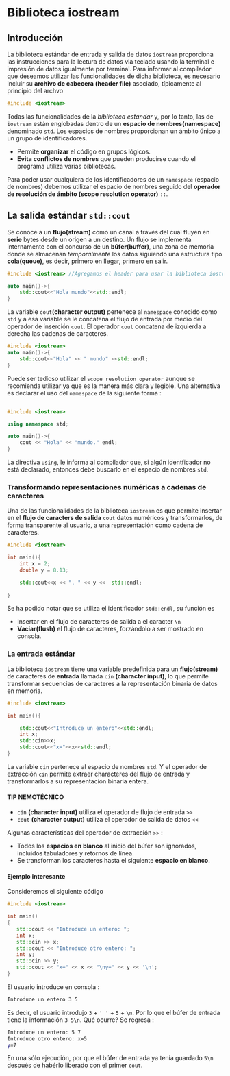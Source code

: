 

# Biblioteca iostream 

## Introducción 

La biblioteca estándar de entrada y salida de datos `iostream` proporciona las instrucciones para la lectura de datos via teclado usando la terminal e impresión de datos igualmente por terminal. Para informar al compilador que deseamos utilizar las funcionalidades de dicha biblioteca, es necesario incluir su **archivo de cabecera (header file)** asociado, típicamente al principio del archvo 
```cpp
#include <iostream>
```
Todas las funcionalidades de la *biblioteca estándar* y, por lo tanto, las de `iostream` están englobadas dentro de un  **espacio de nombres(namespace)** denominado `std`. Los espacios de nombres proporcionan un ámbito único a un grupo de identificadores. 
- Permite **organizar** el código en grupos lógicos. 
- **Evita conflictos de nombres** que pueden producirse cuando el programa utiliza varias bibliotecas. 

Para poder usar cualquiera de los identificadores de un `namespace` (espacio de nombres) debemos utilizar el espacio de nombres seguido del **operador de resolución de ámbito (scope resolution operator)** `::`.   

## La salida estándar `std::cout`

Se conoce a un **flujo(stream)** como un canal a través del cual fluyen en **serie** bytes desde un origen a un destino. Un flujo se implementa internamente con el concurso de un **búfer(buffer)**, una zona de memoria donde se almacenan *temporalmente* los datos siguiendo una estructura tipo **cola(queue)**, es decir, primero en llegar, primero en salir.   

```cpp
#include <iostream> //Agregamos el header para usar la biblioteca iostream

auto main()->{
    std::cout<<"Hola mundo"<<std::endl;
}
```
La variable `cout`**(character output)** pertenece al `namespace` conocido como `std` y a esa variable se le concatena el flujo de entrada por medio del operador de inserción `cout`. El operador `cout` concatena de izquierda a derecha las cadenas de caracteres. 

```cpp
#include <iostream> 
auto main()->{
    std::cout<<"Hola" << " mundo" <<std::endl;
}
```
Puede ser tedioso utilizar el `scope resolution operator` aunque se recomienda utilizar ya que es la manera más clara y legible. Una alternativa es declarar el uso del `namespace` de la siguiente forma : 

```cpp 

#include <iostream>

using namespace std; 

auto main()->{
    cout << "Hola" << "mundo." endl; 
}

```

La directiva `using`, le informa al compilador que, si algún identficador no está declarado, entonces debe buscarlo en el espacio de nombres `std`. 

### Transformando representaciones numéricas a cadenas de caracteres 

Una de las funcionalidades de la biblioteca `iostream` es que permite insertar en el **flujo de caracters de salida** `cout` datos numéricos y transformarlos, de forma transparente al usuario, a una representación como cadena de caracteres. 

```cpp 
#include <iostream>

int main(){
    int x = 2; 
    double y = 8.13; 

    std::cout<<x << ", " << y <<  std::endl; 
     
}
```

Se ha podido notar que se utiliza el identificador `std::endl`, su función es 
- Insertar en el flujo de caracteres de salida a el caracter `\n`
- **Vaciar(flush)** el flujo de caracteres, forzándolo a ser mostrado en consola.  

### La entrada estándar 

La biblioteca `iostream` tiene una variable predefinida para un **flujo(stream)** de caracteres de **entrada** llamada `cin` **(character input)**, lo que permite transformar secuencias de caracteres a la representación binaria de datos en memoria. 

```cpp
#include <iostream>

int main(){

    std::cout<<"Introduce un entero"<<std::endl;
    int x; 
    std::cin>>x; 
    std::cout<<"x="<<x<<std::endl;   
}
```
La variable `cin` pertenece al espacio de nombres `std`. Y el operador de extracción `cin` permite extraer characteres del flujo de entrada y transformarlos a su representación binaria entera. 


#### TIP NEMOTÉCNICO

- `cin` **(character input)** utiliza el operador de flujo de entrada `>>`
- `cout`  **(character output)** utiliza el operador de salida de datos `<<`

Algunas características del operador de extracción `>>` : 

- Todos los **espacios en blanco** al inicio del búfer son ignorados, incluidos tabuladores y retornos de línea. 
- Se transforman los caracteres hasta el siguiente **espacio en blanco**.


#### Ejemplo interesante 

Consideremos el siguiente código 

```cpp
#include <iostream>

int main()
{
   std::cout << "Introduce un entero: ";
   int x;
   std::cin >> x;
   std::cout << "Introduce otro entero: ";
   int y;
   std::cin >> y;
   std::cout << "x=" << x << "\ny=" << y << '\n';
} 
```

El usuario introduce en consola : 

```bash
Introduce un entero 3 5 
```
Es decir, el usuario introdujo `3` + `' '` + `5` + `\n`. Por lo que el búfer de entrada tiene la información `3 5\n`. Qué ocurre? Se regresa : 

```bash 
Introduce un entero: 5 7 
Introduce otro entero: x=5
y=7
```

En una sólo ejecución, por que el búfer de entrada ya tenía guardado `5\n` después de habérlo liberado con el primer `cout`. 

